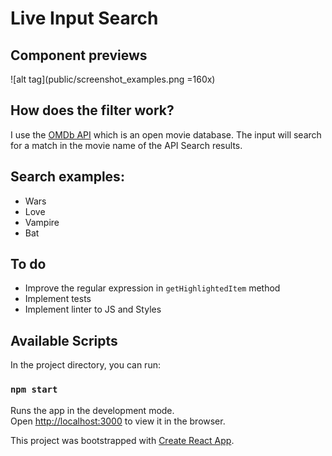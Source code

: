 # Live Input Search

## Component previews
![alt tag](public/screenshot_examples.png =160x)

## How does the filter work?
I use the [OMDb API](http://www.omdbapi.com/) which is an open movie database.
The input will search for a match in the movie name of the API Search results.

## Search examples:
- Wars
- Love
- Vampire
- Bat

## To do
- Improve the regular expression in `getHighlightedItem` method
- Implement tests
- Implement linter to JS and Styles

## Available Scripts

In the project directory, you can run:

### `npm start`

Runs the app in the development mode.\
Open [http://localhost:3000](http://localhost:3000) to view it in the browser.


This project was bootstrapped with [Create React App](https://github.com/facebook/create-react-app).

